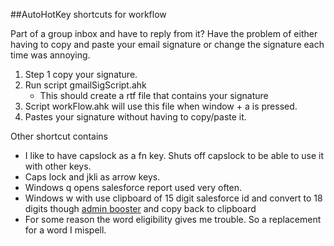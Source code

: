 ##AutoHotKey shortcuts for workflow

Part of a group inbox and have to reply from it? Have the problem of either having to copy and paste your email signature or change the signature each time was annoying.

1. Step 1 copy your signature.
2. Run script gmailSigScript.ahk
    * This should create a rtf file that contains your signature 
3. Script workFlow.ahk will use this file when window + a is pressed.
4. Pastes your signature without having to copy/paste it.


Other shortcut contains
* I like to have capslock as a fn key. Shuts off capslock to be able to use it with other keys.
* Caps lock and jkli as arrow keys.
* Windows q opens salesforce report used very often.
* Windows w with use clipboard of 15 digit salesforce id and convert to 18 digits though [admin booster](www.adminbooster.com/tool/15to18) and copy back to clipboard
* For some reason the word eligibility gives me trouble. So a replacement for a word I mispell.